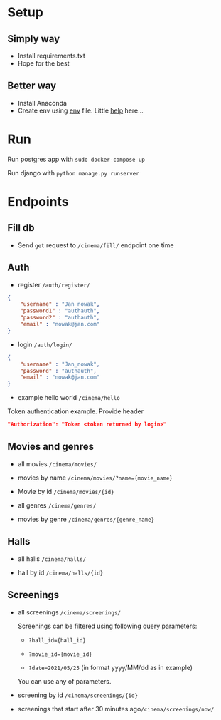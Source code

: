 # Setup
## Simply way
* Install requirements.txt
* Hope for the best
## Better way
* Install Anaconda
* Create env using [env](environment.yml) file. 
  Little [help](https://conda.io/projects/conda/en/latest/user-guide/tasks/manage-environments.html#creating-an-environment-from-an-environment-yml-file)
    here...

# Run

Run postgres app with `sudo docker-compose up`

Run django with `python manage.py runserver`

# Endpoints

## Fill db
* Send `get` request to `/cinema/fill/` endpoint one time

## Auth

* register `/auth/register/` 

```json
{
    "username" : "Jan_nowak",
    "password1" : "authauth",
    "password2" : "authauth",
    "email" : "nowak@jan.com"
}
```




* login `/auth/login/`

```json
{
    "username" : "Jan_nowak",
    "password" : "authauth",
    "email" : "nowak@jan.com"
}
```


* example hello world `/cinema/hello`

Token authentication example. 
Provide header 
```json
"Authorization": "Token <token returned by login>"
```

## Movies and genres

* all movies `/cinema/movies/`


* movies by name `/cinema/movies/?name={movie_name}`


* Movie by id `/cinema/movies/{id}`


* all genres `/cinema/genres/`


* movies by genre `/cinema/genres/{genre_name}`

## Halls

* all halls `/cinema/halls/`
  

* hall by id `/cinema/halls/{id}`

## Screenings

* all screenings `/cinema/screenings/`

  Screenings can be filtered using following query parameters:

  * `?hall_id={hall_id}`

  * `?movie_id={movie_id}`

  * `?date=2021/05/25` (in format yyyy/MM/dd as in example)
  
  You can use any of parameters.


* screening by id `/cinema/screenings/{id}`


* screenings that start after 30 minutes ago`/cinema/screenings/now/`
